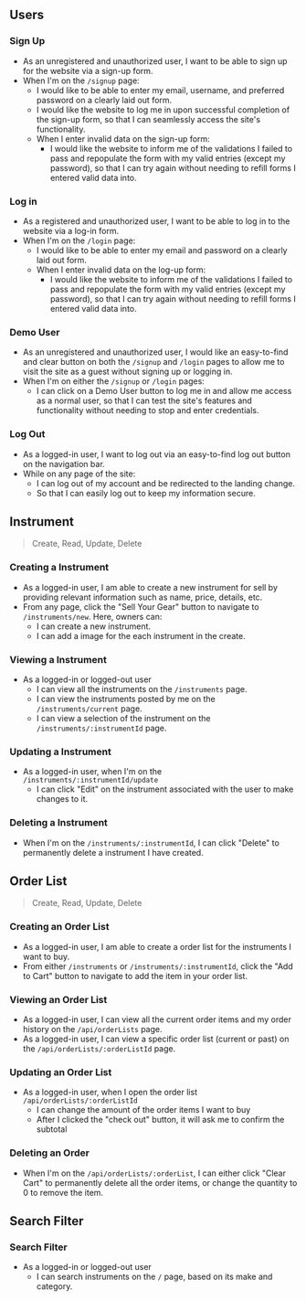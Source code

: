 
## Users
### Sign Up
- As an unregistered and unauthorized user, I want to be able to sign up for the website via a sign-up form.
- When I'm on the `/signup` page:
  - I would like to be able to enter my email, username, and preferred password on a clearly laid out form.
  - I would like the website to log me in upon successful completion of the sign-up form, so that I can seamlessly access the site's functionality.
  - When I enter invalid data on the sign-up form:
    - I would like the website to inform me of the validations I failed to pass and repopulate the form with my valid entries (except my password), so that I can try again without needing to refill forms I entered valid data into.

### Log in
- As a registered and unauthorized user, I want to be able to log in to the website via a log-in form.
- When I'm on the `/login` page:
  - I would like to be able to enter my email and password on a clearly laid out form.
  - When I enter invalid data on the log-up form:
    - I would like the website to inform me of the validations I failed to pass and repopulate the form with my valid entries (except my password), so that I can try again without needing to refill forms I entered valid data into.

### Demo User
- As an unregistered and unauthorized user, I would like an easy-to-find and clear button on both the `/signup` and `/login` pages to allow me to visit the site as a guest without signing up or logging in.
- When I'm on either the `/signup` or `/login` pages:
  - I can click on a Demo User button to log me in and allow me access as a normal user, so that I can test the site's features and functionality without needing to stop and enter credentials.

### Log Out
- As a logged-in user, I want to log out via an easy-to-find log out button on the navigation bar.
- While on any page of the site:
  - I can log out of my account and be redirected to the landing change.
  - So that I can easily log out to keep my information secure.


## Instrument
> Create, Read, Update, Delete
### Creating a Instrument
- As a logged-in user, I am able to create a new instrument for sell by providing relevant information such as name, price, details, etc.
- From any page, click the "Sell Your Gear" button to navigate to `/instruments/new`. Here, owners can:
  - I can create a new instrument.
  - I can add a image for the each instrument in the create.

### Viewing a Instrument
- As a logged-in or logged-out user
  - I can view all the instruments  on the `/instruments` page.
  - I can view the instruments posted by me on the `/instruments/current` page.
  - I can view a selection of the instrument on the `/instruments/:instrumentId` page.

### Updating a Instrument
- As a logged-in user, when I'm on the `/instruments/:instrumentId/update`
  - I can click "Edit" on the instrument associated with the user to make changes to it.

### Deleting a Instrument
- When I'm on the `/instruments/:instrumentId`, I can click "Delete" to permanently delete a instrument I have created.


## Order List
> Create, Read, Update, Delete
### Creating an Order List
- As a logged-in user, I am able to create a order list for the instruments I want to buy.
- From either `/instruments` or `/instruments/:instrumentId`, click the "Add to Cart" button to navigate to add the item in your order list.

### Viewing an Order List
- As a logged-in user, I can view all the current order items and my order history on the `/api/orderLists` page.
- As a logged-in user, I can view a specific order list (current or past) on the `/api/orderLists/:orderListId` page.

### Updating an Order List
- As a logged-in user, when I open the order list `/api/orderLists/:orderListId`
  - I can change the amount of the order items I want to buy
  - After I clicked the "check out" button, it will ask me to confirm the subtotal

### Deleting an Order
- When I'm on the `/api/orderLists/:orderList`, I can either click "Clear Cart" to permanently delete all the order items, or change the quantity to 0 to remove the item.


## Search Filter
### Search Filter
- As a logged-in or logged-out user
  - I can search instruments  on the `/` page, based on its make and category.